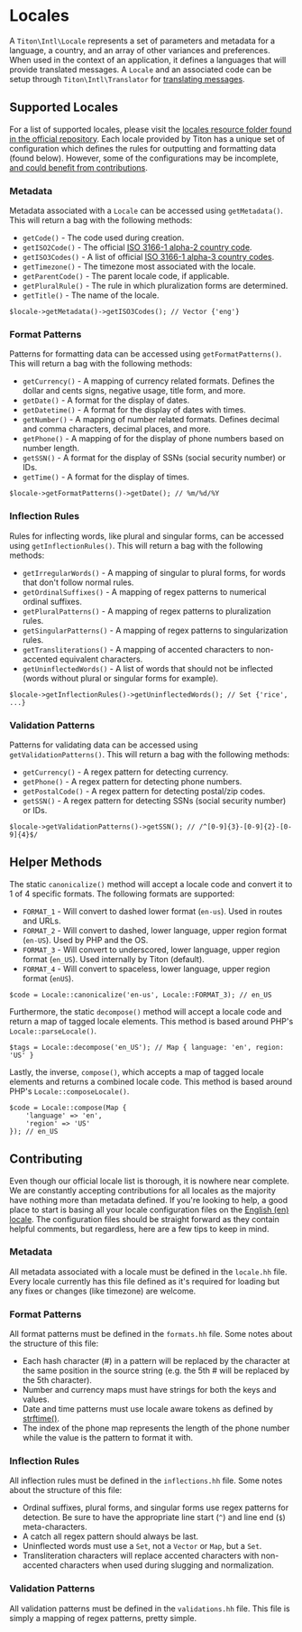 # Locales #

A `Titon\Intl\Locale` represents a set of parameters and metadata for a language, a country, and an array of other variances and preferences. When used in the context of an application, it defines a languages that will provide translated messages. A `Locale` and an associated code can be setup through `Titon\Intl\Translator` for [translating messages](translating.md).

## Supported Locales ##

For a list of supported locales, please visit the [locales resource folder found in the official repository](https://github.com/titon/framework/tree/master/src/Titon/Intl/locales). Each locale provided by Titon has a unique set of configuration which defines the rules for outputting and formatting data (found below). However, some of the configurations may be incomplete, [and could benefit from contributions](#contributing).

### Metadata ###

Metadata associated with a `Locale` can be accessed using `getMetadata()`. This will return a bag with the following methods:

* `getCode()` - The code used during creation.
* `getISO2Code()` - The official [ISO 3166-1 alpha-2 country code](https://en.wikipedia.org/wiki/ISO_3166-1_alpha-2).
* `getISO3Codes()` - A list of official [ISO 3166-1 alpha-3 country codes](https://en.wikipedia.org/wiki/ISO_3166-1_alpha-3).
* `getTimezone()` - The timezone most associated with the locale.
* `getParentCode()` - The parent locale code, if applicable.
* `getPluralRule()` - The rule in which pluralization forms are determined.
* `getTitle()` - The name of the locale.

```hack
$locale->getMetadata()->getISO3Codes(); // Vector {'eng'}
```

### Format Patterns ###

Patterns for formatting data can be accessed using `getFormatPatterns()`. This will return a bag with the following methods:

* `getCurrency()` - A mapping of currency related formats. Defines the dollar and cents signs, negative usage, title form, and more.
* `getDate()` - A format for the display of dates.
* `getDatetime()` - A format for the display of dates with times.
* `getNumber()` - A mapping of number related formats. Defines decimal and comma characters, decimal places, and more.
* `getPhone()` - A mapping of for the display of phone numbers based on number length.
* `getSSN()` - A format for the display of SSNs (social security number) or IDs.
* `getTime()` - A format for the display of times.

```hack
$locale->getFormatPatterns()->getDate(); // %m/%d/%Y
```

### Inflection Rules ###

Rules for inflecting words, like plural and singular forms, can be accessed using `getInflectionRules()`. This will return a bag with the following methods:

* `getIrregularWords()` - A mapping of singular to plural forms, for words that don't follow normal rules.
* `getOrdinalSuffixes()` - A mapping of regex patterns to numerical ordinal suffixes.
* `getPluralPatterns()` - A mapping of regex patterns to pluralization rules.
* `getSingularPatterns()` - A mapping of regex patterns to singularization rules.
* `getTransliterations()` - A mapping of accented characters to non-accented equivalent characters.
* `getUninflectedWords()` - A list of words that should not be inflected (words without plural or singular forms for example).

```hack
$locale->getInflectionRules()->getUninflectedWords(); // Set {'rice', ...}
```

### Validation Patterns ###

Patterns for validating data can be accessed using `getValidationPatterns()`. This will return a bag with the following methods:

* `getCurrency()` - A regex pattern for detecting currency.
* `getPhone()` - A regex pattern for detecting phone numbers.
* `getPostalCode()` - A regex pattern for detecting postal/zip codes.
* `getSSN()` - A regex pattern for detecting SSNs (social security number) or IDs.

```hack
$locale->getValidationPatterns()->getSSN(); // /^[0-9]{3}-[0-9]{2}-[0-9]{4}$/
```

## Helper Methods ##

The static `canonicalize()` method will accept a locale code and convert it to 1 of 4 specific formats. The following formats are supported:

* `FORMAT_1` - Will convert to dashed lower format (`en-us`). Used in routes and URLs.
* `FORMAT_2` - Will convert to dashed, lower language, upper region format (`en-US`). Used by PHP and the OS.
* `FORMAT_3` - Will convert to underscored, lower language, upper region format (`en_US`). Used internally by Titon (default).
* `FORMAT_4` - Will convert to spaceless, lower language, upper region format (`enUS`).

```hack
$code = Locale::canonicalize('en-us', Locale::FORMAT_3); // en_US
```

Furthermore, the static `decompose()` method will accept a locale code and return a map of tagged locale elements. This method is based around PHP's `Locale::parseLocale()`.

```hack
$tags = Locale::decompose('en_US'); // Map { language: 'en', region: 'US' }
```

Lastly, the inverse, `compose()`, which accepts a map of tagged locale elements and returns a combined locale code. This method is based around PHP's `Locale::composeLocale()`.

```hack
$code = Locale::compose(Map { 
    'language' => 'en', 
    'region' => 'US' 
}); // en_US
```

## Contributing ##

Even though our official locale list is thorough, it is nowhere near complete. We are constantly accepting contributions for all locales as the majority have nothing more than metadata defined. If you're looking to help, a good place to start is basing all your locale configuration files on the [English (en) locale](https://github.com/titon/framework/tree/master/src/Titon/Intl/locales/en). The configuration files should be straight forward as they contain helpful comments, but regardless, here are a few tips to keep in mind.

### Metadata ###

All metadata associated with a locale must be defined in the `locale.hh` file. Every locale currently has this file defined as it's required for loading but any fixes or changes (like timezone) are welcome.

### Format Patterns ###

All format patterns must be defined in the `formats.hh` file. Some notes about the structure of this file:

* Each hash character (#) in a pattern will be replaced by the character at the same position in the source string (e.g. the 5th # will be replaced by the 5th character).
* Number and currency maps must have strings for both the keys and values.
* Date and time patterns must use locale aware tokens as defined by [strftime()](http://php.net/manual/en/function.strftime.php).
* The index of the phone map represents the length of the phone number while the value is the pattern to format it with.

### Inflection Rules ###

All inflection rules must be defined in the `inflections.hh` file. Some notes about the structure of this file:

* Ordinal suffixes, plural forms, and singular forms use regex patterns for detection. Be sure to have the appropriate line start (`^`) and line end (`$`) meta-characters. 
* A catch all regex pattern should always be last.
* Uninflected words must use a `Set`, not a `Vector` or `Map`, but a `Set`.
* Transliteration characters will replace accented characters with non-accented characters when used during slugging and normalization.

### Validation Patterns ###

All validation patterns must be defined in the `validations.hh` file. This file is simply a mapping of regex patterns, pretty simple.

